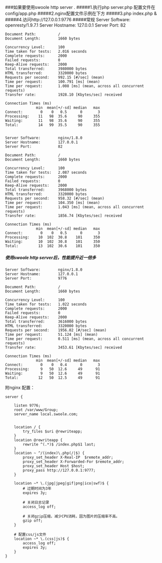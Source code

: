 ###如果要使用swoole http server .
#####1.执行php server.php  配置文件在config/app.php 
#####2.nginx配置文件示例在下方
#####3.php index.php &
#####4.访问http://127.0.0.1:9776
#####常规	
	Server Software:        openresty/1.9.7.1
	Server Hostname:        127.0.0.1
	Server Port:            82

	Document Path:          /
	Document Length:        1660 bytes

	Concurrency Level:      100
	Time taken for tests:   2.016 seconds
	Complete requests:      2000
	Failed requests:        0
	Keep-Alive requests:    2000
	Total transferred:      3980000 bytes
	HTML transferred:       3320000 bytes
	Requests per second:    992.15 [#/sec] (mean)
	Time per request:       100.791 [ms] (mean)
	Time per request:       1.008 [ms] (mean, across all concurrent requests)
	Transfer rate:          1928.10 [Kbytes/sec] received

	Connection Times (ms)
	              min  mean[+/-sd] median   max
	Connect:        0    0   0.5      0       3
	Processing:    11   98  35.6     90     355
	Waiting:       11   98  35.6     90     355
	Total:         14   99  35.5     90     355


	Server Software:        nginx/1.8.0
	Server Hostname:        127.0.0.1
	Server Port:            82

	Document Path:          /
	Document Length:        1660 bytes

	Concurrency Level:      100
	Time taken for tests:   2.087 seconds
	Complete requests:      2000
	Failed requests:        0
	Keep-Alive requests:    2000
	Total transferred:      3968000 bytes
	HTML transferred:       3320000 bytes
	Requests per second:    958.32 [#/sec] (mean)
	Time per request:       104.350 [ms] (mean)
	Time per request:       1.043 [ms] (mean, across all concurrent requests)
	Transfer rate:          1856.74 [Kbytes/sec] received

	Connection Times (ms)
	              min  mean[+/-sd] median   max
	Connect:        0    0   0.5      0       3
	Processing:    10  102  30.8    101     350
	Waiting:       10  102  30.8    101     350
	Total:         13  102  30.6    101     350



##### 使用swoole http server后，性能提升近一倍多

	Server Software:        nginx/1.8.0
	Server Hostname:        127.0.0.1
	Server Port:            9776

	Document Path:          /
	Document Length:        1660 bytes

	Concurrency Level:      100
	Time taken for tests:   1.022 seconds
	Complete requests:      2000
	Failed requests:        0
	Keep-Alive requests:    2000
	Total transferred:      3616000 bytes
	HTML transferred:       3320000 bytes
	Requests per second:    1956.02 [#/sec] (mean)
	Time per request:       51.124 [ms] (mean)
	Time per request:       0.511 [ms] (mean, across all concurrent requests)
	Transfer rate:          3453.61 [Kbytes/sec] received

	Connection Times (ms)
	              min  mean[+/-sd] median   max
	Connect:        0    0   0.4      0       3
	Processing:     9   50  12.6     49      91
	Waiting:        9   50  12.6     49      91
	Total:         12   50  12.5     49      91

附nginx 配置：

	server {

	    listen 9776;
	    root /var/www/Group;
	    server_name local.swoole.com;


	    location / {
	        try_files $uri @rewriteapp;
	    }
	    location @rewriteapp {
	        rewrite ^(.*)$ /index.php$1 last;
	    }
	    location ~ ^/(index)\.php(/|$) {
	        proxy_set_header X-Real-IP  $remote_addr;
	        proxy_set_header X-Forwarded-For $remote_addr;
	        proxy_set_header Host $host;
	        proxy_pass http://127.0.0.1:9777;
	    }

	    location ~* \.(jpg|jpeg|gif|png|ico|swf)$ {
	        # 过期时间为3年
	        expires 3y;

	        # 关闭日志记录
	        access_log off;

	        # 关闭gzip压缩，减少CPU消耗，因为图片的压缩率不高。
	        gzip off;
	    }

	    # 配置css/js文件
	    location ~* \.(css|js)$ {
	        access_log off;
	        expires 3y;
	    }
	}
